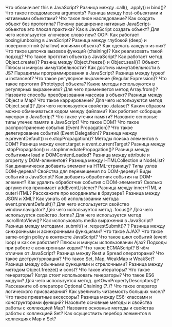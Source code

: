 Что обозначает this в JavaScript?
Разница между .call(), .apply() и bind()?
Что такое псевдомассив arguments?
Разница между host-объектами и нативными объектами?
Что такое пное наследование? Как создать объект без прототипа?
Почему расширение нативных JavaScript-объектов это плохая практика?
Как в JavaScript создать объект?
Для чего используется ключевое слово new?
OOP: Как работает boxing/unboxing в JavaScript?
Разница между глубокой (deep) и поверхностной (shallow) копиями объекта? Как сделать каждую из них?
Что такое цепочка вызовов функций (chaining)? Как реализовать такой подход?
Что такое прототип объекта в JavaScript?
Как работает метод Object.create()?
Разниц между Object.freeze() и Object.seal()?
Объект: Плюсы и минусы иммутабельности? Как достичь иммутабельности в JS?
Парадигмы программирования в JavaScript?
Разница между typeof и instanceof?
Что такое регулярное выражение (Regular Expression)?
Что такое прототип (Prototype) объекта?
Какие методы используются в регулярных выражениях?
Для чего применяется метод Array.from()?
Назовите способы преобразования массива в объект?
Разница между Object и Map?
Что такое каррирование?
Для чего используются метод Object.seal()?
Для чего используется свойство .dataset?
Каким образом можно обмениваться кодом между файлами?
Как работает «сборщик мусора» в JavaScript?
Что такое утечки памяти?
Назовите основные типы утечек памяти в JavaScript?
Что такое DOM?
Что такое распространение события (Event Propagation)?
Что такое делегирование событий (Event Delegation)?
Разница между e.preventDefault() и e.stopPropagation()?
Методы поиска элементов в DOM?
Разница между event.target и event.currentTarget?
Разница между .stopPropagation() и .stopImmediatePropagation()?
Разница между событиями load и DOMContentLoaded?
Разница между attribute и property у DOM-элементов?
Разница между HTMLCollection и NodeList?
Как динамически добавить элемент на HTML-страницу?
Типы узлов DOM-дерева?
Свойства для перемещения по DOM-дереву?
Виды событий в JavaScript?
Как добавить обработчик события на DOM-элемент?
Как удалить обработчик события с DOM-элемента?
Сколько аргументов принимает addEventListener?
Разница между innerHTML и outerHTML?
Расскажите про координаты в браузере?
Разница между JSON и XML?
Как узнать об использовании метода event.preventDefault()?
Для чего используется свойство window.navigator?
Для чего используется метод .focus()?
Для чего используется свойство .forms?
Для чего используется метод .scrollIntoView()?
Как использовать media выражения в JavaScript?
Разница между методами .submit() и .requestSubmit()?
? Разница между синхронными и асинхронными функциями?
Что такое AJAX?
Что такое same-origin policy в контексте JavaScript?
Что такое цикл событий (event loop) и как он работает?
Плюсы и минусы использовании Ajax?
Подходы при работе с асинхронным кодом?
Что такое ECMAScript? В чём отличие от JavaScript?
Разница между Rest и Spread операторами?
Что такое деструктуризация?
Что такое Set, Map, WeakMap и WeakSet?
Разница между обычными функциями и стрелочными?
Разница между методом Object.freeze() и const?
Что такое итераторы?
Что такое генераторы? Когда стоит использовать генераторы?
Что такое ES6 модули?
Для чего используется метод .getOwnPropertyDescriptors()?
Расскажите об операторе Optional Chaining (?.)?
Что такое оператор логического присваивания?
Как увеличить читаемость больших чисел?
Что такое приватные аксессоры?
Разница между ES6-классами и конструкторами функций?
Назовите основные методы и свойства работы с коллекцией Map?
Назовите основные методы и свойства работы с коллекцией Set?
Как осуществить перебор элементов в коллекциях Map и Set?